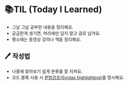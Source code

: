 # 📚TIL (Today I Learned)

* 그날 그날 공부한 내용을 정리해요.
* 궁금한게 생기면, 머리에만 담지 말고 글로 남겨요.
* 평소때는 동영상 강의나 책을 정리해요.



## 🖊 작성법

* 나중에 찾아보기 쉽게 분류를 잘 지켜요.
* 코드 블록 사용 시 [문법강조(Syntax highlighting)](https://docs.github.com/en/github/writing-on-github/creating-and-highlighting-code-blocks#syntax-highlighting)를 명시해요.

